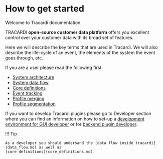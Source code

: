 # How to get started

Welcome to Tracardi documentation

TRACARDI __open-source customer data platform__ offers you excellent control over your customer data with its broad set of
features.

Here we will describe the key terms that are used in Tracardi. We will also describe the life-cycle of an event,
the elements of the system the event goes through, etc.

If you are a user please read the following first:

* [System architecture](architecture.md)
* [System data flow](data_flow.md)
* [Core definitions](core_definitions.md)
* [Event tracking](../events/event_tracking.md)
* [Profile merging](../profiles/profile_merging.md)
* [Profile segmentation](../profiles/profile_segmentation.md)


If you want to develop Tracardi plugins please go to Developer section where you can find 
an information on how to set-up a [development environment for GUI developer](../development/react_env.md) 
or for [backend plugin developer](../development/python_env.md).

!!! Tip

    As a developer you should undersand the [data flow inside tracardi](data_flow.md) as well as 
    [core definitions](core_definitions.md).